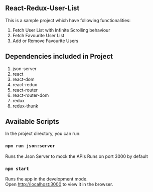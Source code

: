 ## React-Redux-User-List
This is a sample project which have following functionalities:
1. Fetch User List with Infinite Scrolling behaviour
2. Fetch Favourite User List
3. Add or Remove Favourite Users

## Dependencies included in Project

1. json-server
2. react
2. react-dom
3. react-redux
4. react-router
5. react-router-dom
6. redux
7. redux-thunk

## Available Scripts

In the project directory, you can run:

### `npm run json:server`

Runs the Json Server to mock the APIs
Runs on port 3000 by default

### `npm start`

Runs the app in the development mode.<br />
Open [http://localhost:3000](http://localhost:3000) to view it in the browser.

